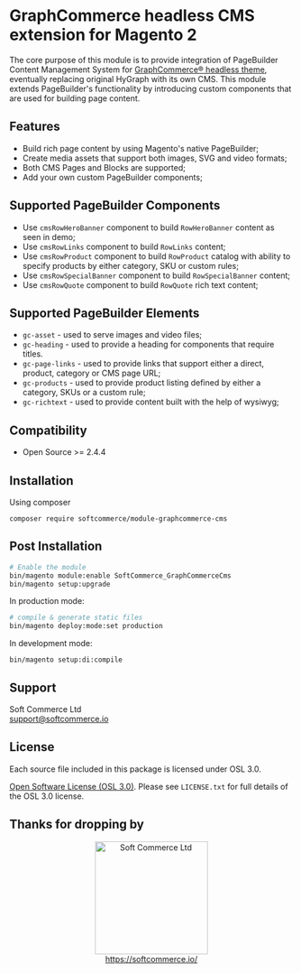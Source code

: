 # GraphCommerce headless CMS extension for Magento 2
The core purpose of this module is to provide integration of PageBuilder Content Management System for [GraphCommerce® headless theme](https://www.graphcommerce.org/), eventually replacing original HyGraph with its own CMS.
This module extends PageBuilder's functionality by introducing custom components that are used for building page content.

## Features
- Build rich page content by using Magento's native PageBuilder;
- Create media assets that support both images, SVG and video formats;
- Both CMS Pages and Blocks are supported;
- Add your own custom PageBuilder components;

## Supported PageBuilder Components
- Use `cmsRowHeroBanner` component to build `RowHeroBanner` content as seen in demo;
- Use `cmsRowLinks` component to build `RowLinks` content;
- Use `cmsRowProduct` component to build `RowProduct` catalog with ability to specify products by either category, SKU or custom rules;
- Use `cmsRowSpecialBanner` component to build `RowSpecialBanner` content;
- Use `cmsRowQuote` component to build `RowQuote` rich text content;

## Supported PageBuilder Elements
- `gc-asset` - used to serve images and video files;
- `gc-heading` - used to provide a heading for components that require titles.
- `gc-page-links` - used to provide links that support either a direct, product, category or CMS page URL;
- `gc-products` - used to provide product listing defined by either a category, SKUs or a custom rule;
- `gc-richtext` - used to provide content built with the help of wysiwyg;

## Compatibility
- Open Source >= 2.4.4

## Installation
Using composer

```
composer require softcommerce/module-graphcommerce-cms
```

## Post Installation

```sh
# Enable the module
bin/magento module:enable SoftCommerce_GraphCommerceCms
bin/magento setup:upgrade
```

In production mode:
```sh
# compile & generate static files
bin/magento deploy:mode:set production
```

In development mode:
```
bin/magento setup:di:compile
```

## Support
Soft Commerce Ltd <br />
support@softcommerce.io

## License
Each source file included in this package is licensed under OSL 3.0.

[Open Software License (OSL 3.0)](https://opensource.org/licenses/osl-3.0.php).
Please see `LICENSE.txt` for full details of the OSL 3.0 license.

## Thanks for dropping by

<p align="center">
    <a href="https://softcommerce.io" target="_blank">
        <img src="https://softcommerce.co.uk/pub/media/banner/logo.svg" width="200" alt="Soft Commerce Ltd" />
    </a>
    <br />
    <a href="https://softcommerce.io" target="_blank">https://softcommerce.io/</a>
</p>
